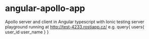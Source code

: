 # angular-apollo-app
Apollo server and client in Angular typescript with Ionic
testing server playground running at
http://test-4233.rostiapp.cz/
e.g.
query{
  users{
    user_id
    user_name
  }
}
